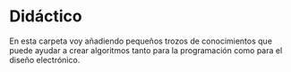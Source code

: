 # Didáctico
En esta carpeta voy añadiendo pequeños trozos de conocimientos que puede ayudar a crear algoritmos tanto para la programación como para el diseño electrónico.
